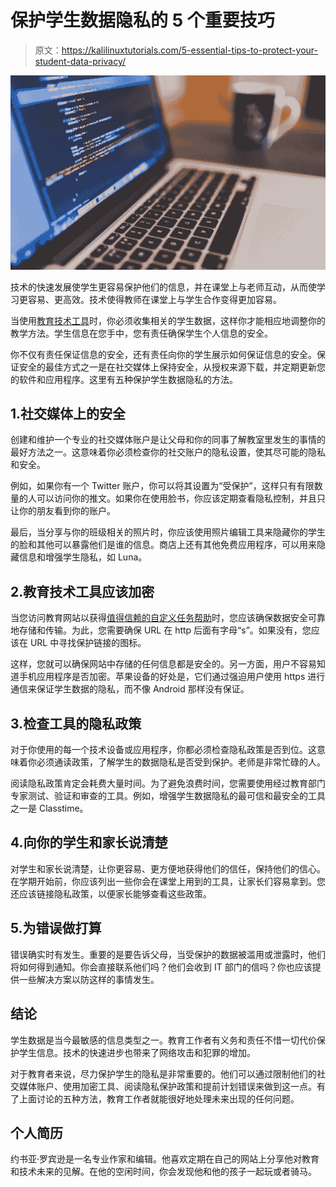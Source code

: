 # 保护学生数据隐私的 5 个重要技巧

> 原文：<https://kalilinuxtutorials.com/5-essential-tips-to-protect-your-student-data-privacy/>

[![5 Essential Tips to Protect Your Student Data Privacy](img//0e1ec9ce49c52f89d60f845181806fff.png "5 Essential Tips to Protect Your Student Data Privacy")](https://1.bp.blogspot.com/-HFLqRTYZxQc/XWenEpx8QJI/AAAAAAAAD2I/2IYEeAOozbgborZR58R0amgwtPbrfdxUgCLcBGAs/s1600/pricavy.png)

技术的快速发展使学生更容易保护他们的信息，并在课堂上与老师互动，从而使学习更容易、更高效。技术使得教师在课堂上与学生合作变得更加容易。

当使用[教育技术工具](https://www.pcworld.com/article/3214486/the-best-educational-software-for-students.html)时，你必须收集相关的学生数据，这样你才能相应地调整你的教学方法。学生信息在您手中，您有责任确保学生个人信息的安全。

你不仅有责任保证信息的安全，还有责任向你的学生展示如何保证信息的安全。保证安全的最佳方式之一是在社交媒体上保持安全，从授权来源下载，并定期更新您的软件和应用程序。这里有五种保护学生数据隐私的方法。

## 1.社交媒体上的安全

创建和维护一个专业的社交媒体账户是让父母和你的同事了解教室里发生的事情的最好方法之一。这意味着你必须检查你的社交账户的隐私设置，使其尽可能的隐私和安全。

例如，如果你有一个 Twitter 账户，你可以将其设置为“受保护”，这样只有有限数量的人可以访问你的推文。如果你在使用脸书，你应该定期查看隐私控制，并且只让你的朋友看到你的账户。

最后，当分享与你的班级相关的照片时，你应该使用照片编辑工具来隐藏你的学生的脸和其他可以暴露他们是谁的信息。商店上还有其他免费应用程序，可以用来隐藏信息和增强学生隐私，如 Luna。

## 2.教育技术工具应该加密

当您访问教育网站以获得[值得信赖的自定义任务帮助](https://assignment-helpers.co.uk/)时，您应该确保数据安全可靠地存储和传输。为此，您需要确保 URL 在 http 后面有字母“s”。如果没有，您应该在 URL 中寻找保护链接的图标。

这样，您就可以确保网站中存储的任何信息都是安全的。另一方面，用户不容易知道手机应用程序是否加密。苹果设备的好处是，它们通过强迫用户使用 https 进行通信来保证学生数据的隐私，而不像 Android 那样没有保证。

## 3.检查工具的隐私政策

对于你使用的每一个技术设备或应用程序，你都必须检查隐私政策是否到位。这意味着你必须通读政策，了解学生的数据隐私是否受到保护。老师是非常忙碌的人。

阅读隐私政策肯定会耗费大量时间。为了避免浪费时间，您需要使用经过教育部门专家测试、验证和审查的工具。例如，增强学生数据隐私的最可信和最安全的工具之一是 Classtime。

## 4.向你的学生和家长说清楚

对学生和家长说清楚，让你更容易、更方便地获得他们的信任，保持他们的信心。在学期开始前，你应该列出一些你会在课堂上用到的工具，让家长们容易拿到。您还应该链接隐私政策，以便家长能够查看这些政策。

## 5.为错误做打算

错误确实时有发生。重要的是要告诉父母，当受保护的数据被滥用或泄露时，他们将如何得到通知。你会直接联系他们吗？他们会收到 IT 部门的信吗？你也应该提供一些解决方案以防这样的事情发生。

## 结论

学生数据是当今最敏感的信息类型之一。教育工作者有义务和责任不惜一切代价保护学生信息。技术的快速进步也带来了网络攻击和犯罪的增加。

对于教育者来说，尽力保护学生的隐私是非常重要的。他们可以通过限制他们的社交媒体账户、使用加密工具、阅读隐私保护政策和提前计划错误来做到这一点。有了上面讨论的五种方法，教育工作者就能很好地处理未来出现的任何问题。

## 个人简历

约书亚·罗宾逊是一名专业作家和编辑。他喜欢定期在自己的网站上分享他对教育和技术未来的见解。在他的空闲时间，你会发现他和他的孩子一起玩或者骑马。